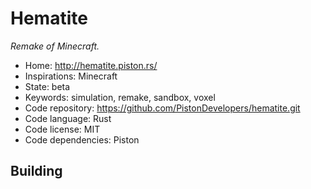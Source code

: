 # Hematite

_Remake of Minecraft._

- Home: http://hematite.piston.rs/
- Inspirations: Minecraft
- State: beta
- Keywords: simulation, remake, sandbox, voxel
- Code repository: https://github.com/PistonDevelopers/hematite.git
- Code language: Rust
- Code license: MIT
- Code dependencies: Piston

## Building
